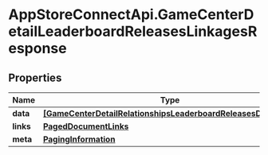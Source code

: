 # AppStoreConnectApi.GameCenterDetailLeaderboardReleasesLinkagesResponse

## Properties

Name | Type | Description | Notes
------------ | ------------- | ------------- | -------------
**data** | [**[GameCenterDetailRelationshipsLeaderboardReleasesDataInner]**](GameCenterDetailRelationshipsLeaderboardReleasesDataInner.md) |  | 
**links** | [**PagedDocumentLinks**](PagedDocumentLinks.md) |  | 
**meta** | [**PagingInformation**](PagingInformation.md) |  | [optional] 


